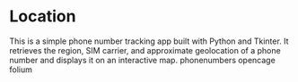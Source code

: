 # Location
This is a simple phone number tracking app built with Python and Tkinter. It retrieves the region, SIM carrier, and approximate geolocation of a phone number and displays it on an interactive map.
phonenumbers
opencage
folium
